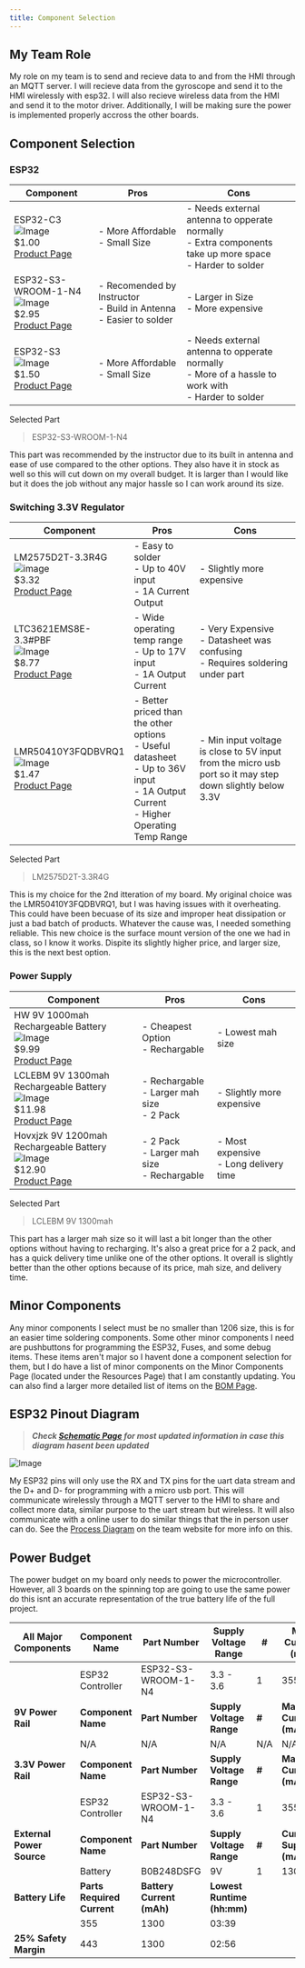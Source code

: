 ```yaml
---
title: Component Selection
---
```


## My Team Role

My role on my team is to send and recieve data to and from the HMI through an MQTT server. I will recieve data from the gyroscope and send it to the HMI wirelessly with esp32. I will also recieve wireless data from the HMI and send it to the motor driver. Additionally, I will be making sure the power is implemented properly accross the other boards.

## Component Selection

### ESP32

| **Component** | **Pros** | **Cons** |
|---------------|----------|----------|
| ESP32-C3<br>![Image](https://github.com/user-attachments/assets/8d6c4125-fae5-4819-b6b3-0283b21b2964)<br>$1.00<br>[Product Page](https://www.digikey.com/en/products/detail/espressif-systems/ESP32-C3/14115593?&utm_adgroup=&utm_term=&utm_content=&gad_source=1) | - More Affordable<br>- Small Size | - Needs external antenna to opperate normally<br>- Extra components take up more space<br>- Harder to solder |
| ESP32-S3-WROOM-1-N4<br>![Image](https://github.com/user-attachments/assets/466d1162-997f-4f1b-a346-3a31fbbc5549)<br>$2.95<br>[Product Page](https://www.digikey.com/en/products/detail/espressif-systems/ESP32-S3-WROOM-1-N4/16162639) | - Recomended by Instructor<br>- Build in Antenna<br>- Easier to solder | - Larger in Size<br>- More expensive |
| ESP32-S3<br>![Image](https://github.com/user-attachments/assets/0f992329-f761-43f9-8f02-2ab5bf204e94)<br>$1.50<br>[Product Page](https://www.digikey.com/en/products/detail/espressif-systems/ESP32-D0WD-V3/11657616?&utm_adgroup=&utm_term=&utm_content=&gad_source=1) | - More Affordable<br>- Small Size | - Needs external antenna to opperate normally<br>- More of a hassle to work with<br>- Harder to solder |

Selected Part

>ESP32-S3-WROOM-1-N4

This part was recommended by the instructor due to its built in antenna and ease of use compared to the other options. They also have it in stock as well so this will cut down on my overall budget. It is larger than I would like but it does the job without any major hassle so I can work around its size.

### Switching 3.3V Regulator

| **Component** | **Pros** | **Cons** |
|---------------|----------|----------|
| LM2575D2T-3.3R4G<br>![image](https://github.com/user-attachments/assets/fea271f6-0a50-459a-a540-97bd2227866c)<br>$3.32<br>[Product Page](https://www.digikey.com/en/products/detail/onsemi/LM2575D2T-3-3R4G/1476688) | - Easy to solder<br>- Up to 40V input<br>- 1A Current Output | - Slightly more expensive |
| LTC3621EMS8E-3.3#PBF<br>![Image](https://github.com/user-attachments/assets/79b94fa0-26db-4533-ac2b-3b30e231429f)<br>$8.77<br>[Product Page](https://www.digikey.com/en/products/detail/analog-devices-inc/LTC3621EMS8E-3-3-PBF/4840601) | - Wide operating temp range<br>- Up to 17V input<br>- 1A Output Current  | - Very Expensive<br>- Datasheet was confusing<br>- Requires soldering under part |
| LMR50410Y3FQDBVRQ1<br>![Image](https://github.com/user-attachments/assets/27154629-ffba-48d2-8ea3-39eddf6070cc)<br>$1.47<br>[Product Page](https://www.digikey.com/en/products/detail/texas-instruments/LMR50410Y3FQDBVRQ1/13562985) | - Better priced than the other options<br>- Useful datasheet<br>- Up to 36V input<br>- 1A Output Current<br>- Higher Operating Temp Range | - Min input voltage is close to 5V input from the micro usb port so it may step down slightly below 3.3V |

Selected Part

>LM2575D2T-3.3R4G

This is my choice for the 2nd itteration of my board. My original choice was the LMR50410Y3FQDBVRQ1, but I was having issues with it overheating. This could have been becuase of its size and improper heat dissipation or just a bad batch of products. Whatever the cause was, I needed something reliable. This new choice is the surface mount version of the one we had in class, so I know it works. Dispite its slightly higher price, and larger size, this is the next best option.

### Power Supply

| **Component** | **Pros** | **Cons** |
|---------------|----------|----------|
| HW 9V 1000mah Rechargeable Battery<br>![Image](https://github.com/user-attachments/assets/1b58af53-ec01-4d38-9ed1-03f749cc9a79)<br>$9.99<br>[Product Page](https://www.amazon.com/HW-Rechargeable-Batteries-Micro-USB-Indicator/dp/B0B9G9RQG3?source=ps-sl-shoppingads-lpcontext&ref_=fplfs&smid=AI0WONWMNF2H6&gPromoCode=sns_us_en_5_2023Q4&gQT=1) | - Cheapest Option<br>- Rechargable | - Lowest mah size<br> |
| LCLEBM 9V 1300mah Rechargeable Battery<br>![Image](https://github.com/user-attachments/assets/3389944e-e1bd-4a68-a7e6-118b94958817)<br>$11.98<br>[Product Page](https://www.amazon.com/PAISUE-Rechargeable-Lithium-ion-Multimeter-Microphone/dp/B0B248DSFG?source=ps-sl-shoppingads-lpcontext&ref_=fplfs&smid=A2WEVNKRB72JGE&gQT=1) | - Rechargable<br>- Larger mah size<br>- 2 Pack | - Slightly more expensive |
| Hovxjzk 9V 1200mah Rechargeable Battery<br>![Image](https://github.com/user-attachments/assets/45db0a1f-e4d1-4242-8759-1bfeeb711ef6)<br>$12.90<br>[Product Page](https://www.amazon.com/Rechargeable-Battery-Capacity-1200mAh-Batteries/dp/B0BN3B16B2?th=1) | - 2 Pack<br>- Larger mah size<br>- Rechargable | - Most expensive<br>- Long delivery time |

Selected Part

>LCLEBM 9V 1300mah

This part has a larger mah size so it will last a bit longer than the other options without having to recharging. It's also a great price for a 2 pack, and has a quick delivery time unlike one of the other options. It overall is slightly better than the other options because of its price, mah size, and delivery time.

## Minor Components

Any minor components I select must be no smaller than 1206 size, this is for an easier time soldering components. Some other minor components I need are pushbuttons for programming the ESP32, Fuses, and some debug items. These items aren't major so I havent done a component selection for them, but I do have a list of minor components on the Minor Components Page (located under the Resources Page) that I am constantly updating. You can also find a larger more detailed list of items on the [BOM Page](Bill-of-Materials.md).

## ESP32 Pinout Diagram

>***Check [Schematic Page](Schematic.md) for most updated information in case this diagram hasent been updated***

![Image](https://github.com/user-attachments/assets/4b835f19-0ff4-4484-bf0b-f7c4d0bc6703)

My ESP32 pins will only use the RX and TX pins for the uart data stream and the D+ and D- for programming with a micro usb port. This will communicate wirelessly through a MQTT server to the HMI to share and collect more data, similar purpose to the uart stream but wireless. It will also communicate with a online user to do similar things that the in person user can do. See the [Process Diagram](https://egr314-2025-s-309.github.io/Block-Process-Diagrams-Message-Structure/) on the team website for more info on this.

## Power Budget

The power budget on my board only needs to power the microcontroller. However, all 3 boards on the spinning top are going to use the same power do this isnt an accurate representation of the true battery life of the full project.

| **All Major Components** | **Component Name** | **Part Number** | **Supply Voltage Range** | **#** | **Max Current (mA)** |
|---|---|---|---|---|---|
|  | ESP32 Controller | ESP32-S3-WROOM-1-N4 | 3.3 - 3.6 | 1 | 355 |
| **9V Power Rail** | **Component Name** | **Part Number** | **Supply Voltage Range** | **#** | **Max Current (mA)** |
|  | N/A | N/A | N/A | N/A | N/A |
| **3.3V Power Rail** | **Component Name** | **Part Number** | **Supply Voltage Range** | **#** | **Max Current (mA)** |
|  | ESP32 Controller | ESP32-S3-WROOM-1-N4 | 3.3 - 3.6 | 1 | 355 |
| **External Power Source** | **Component Name** | **Part Number** | **Supply Voltage Range** | **#** | **Current Supplied (mAh)** |
|  | Battery | B0B248DSFG | 9V | 1 | 1300 |
| **Battery Life** | **Parts Required Current** | **Battery Current (mAh)** | **Lowest Runtime (hh:mm)** |  |  |
|  | 355 | 1300 | 03:39 |  |  |
| **25% Safety Margin** | 443 | 1300 | 02:56 |  |  |

